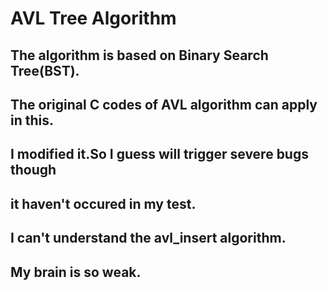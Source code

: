 # AVL Tree Algorithm

## The algorithm is based on Binary Search Tree(BST).

## The original C codes of AVL algorithm can apply in this.

## I modified it.So I guess will trigger severe bugs though

## it haven't occured in my test.

## I can't understand the avl_insert algorithm.

## My brain is so weak.
